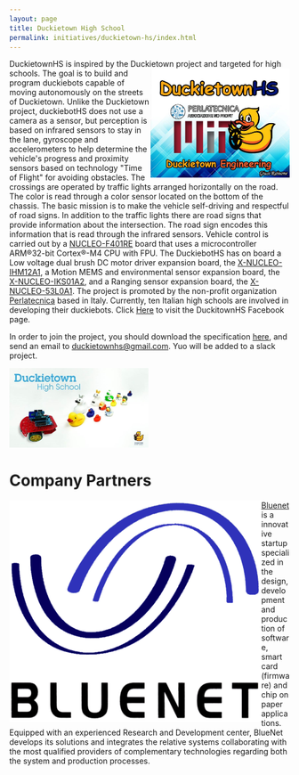 ```yaml
---
layout: page
title: Duckietown High School
permalink: initiatives/duckietown-hs/index.html
---
```


<html>
  <body>
    <p> DuckietownHS is inspired by the Duckietown project and targeted for high schools. <img src='dthslogo.jpg' style="width:250px;height:196px;" align="right"/>
  The goal is to build and program duckiebots capable of moving autonomously on the streets of Duckietown. 
  Unlike the Duckietown project, duckiebotHS does not use a camera as a sensor, but perception is based on infrared sensors to stay in     the lane, gyroscope and accelerometers to help determine the vehicle's progress and proximity sensors based on technology "Time of       Flight" for avoiding obstacles.  
  The crossings are operated by traffic lights arranged horizontally on the road. The color is read through a color sensor located on the     bottom of the chassis. 
  The basic mission is to make the vehicle self-driving and respectful of road signs. In addition to the traffic lights there are road signs that provide information about the intersection. The road sign encodes this information that is read through the infrared sensors.
  Vehicle control is carried out by a <a href="http://www.st.com/content/st_com/en/products/evaluation-tools/product-evaluation-tools/mcu-eval-tools/stm32-mcu-eval-tools/stm32-mcu-nucleo/nucleo-f401re.html">NUCLEO-F401RE</a> board that uses a microcontroller ARM®32-bit Cortex®-M4 CPU with FPU.
The DuckiebotHS has on board a Low voltage dual brush DC motor driver expansion board, the <a href="http://www.st.com/en/ecosystems/x-nucleo-ihm12a1.html">X-NUCLEO-IHM12A1</a>, a Motion MEMS and environmental sensor expansion board, the <a href="http://www.st.com/en/ecosystems/x-nucleo-iks01a2.html">X-NUCLEO-IKS01A2</a>, and a Ranging sensor expansion board, the <a href="http://www.st.com/en/ecosystems/x-nucleo-53l0a1.html">X-NUCLEO-53L0A1</a>. 
  The project is promoted by the non-profit organization <a href="http://www.perlatecnica.it">Perlatecnica</a> based in Italy. Currently, ten Italian high schools are involved in developing their duckiebots. 
  Click <a href="https://www.facebook.com/duckietownhs">Here</a> to visit the DuckitownHS Facebook page.

In order to join the project, you should download the specification <a href="https://github.com/duckietown/duckietown-hs/tree/master/Docs/Specs">here</a>, and send an email to duckietownhs@gmail.com. Yuo will be added to a slack project.
</p>
<img src='dthslogo2.jpg'  width="250"/>  
<h1>Company Partners</h1>
<p><img src='logo bluenet vettoriale.png' width:350" align="left"/>
<a href="http://bluenetita.business.site/">Bluenet</a> is a innovative startup specialized in the design, development and production of software, smart card (firmware) and chip on paper applications. 
Equipped with an experienced Research and Development center, BlueNet develops its solutions and integrates the relative systems collaborating with the most qualified providers of complementary technologies regarding both the system and production processes. 
</p>


</body>
</html>
